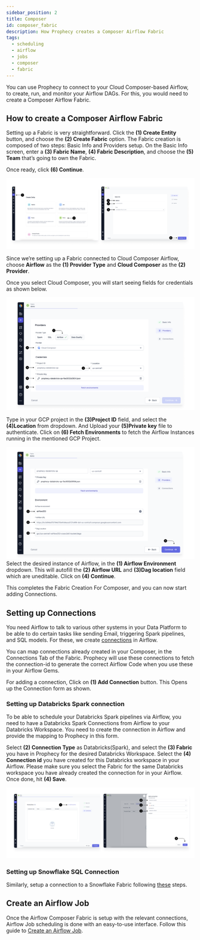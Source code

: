 ```yaml
---
sidebar_position: 2
title: Composer
id: composer_fabric
description: How Prophecy creates a Composer Airflow Fabric
tags:
  - scheduling
  - airflow
  - jobs
  - composer
  - fabric
---
```


You can use Prophecy to connect to your Cloud Composer-based Airflow, to create, run, and monitor your Airflow DAGs.
For this, you would need to create a Composer Airflow Fabric.

## How to create a Composer Airflow Fabric

Setting up a Fabric is very straightforward. Click the **(1) Create Entity** button, and choose the **(2) Create Fabric** option. The Fabric creation is composed of two steps: Basic Info and Providers setup.
On the Basic Info screen, enter a **(3) Fabric Name**, **(4) Fabric Description**, and choose the **(5) Team** that’s going to own the Fabric.

Once ready, click **(6) Continue**.

![CreateFabric](img/Fabric_Create.png)

Since we’re setting up a Fabric connected to Cloud Composer Airflow, choose **Airflow** as the **(1) Provider Type** and **Cloud Composer** as the **(2) Provider**.

Once you select Cloud Composer, you will start seeing fields for credentials as shown below.

![ComposerFabric](img/Composer_Fabric.png)

Type in your GCP project in the **(3)Project ID** field, and select the **(4)Location** from dropdown. And Upload your **(5)Private key** file to authenticate.
Click on **(6) Fetch Environments** to fetch the Airflow Instances running in the mentioned GCP Project.

![ComposerFabric2](img/Composer_Fabric2.png)
Select the desired instance of Airflow, in the **(1) Airflow Environment** dropdown. This will autofill the **(2) Airflow URL** and **(3)Dag location** field which are uneditable.
Click on **(4) Continue**.

This completes the Fabric Creation For Composer, and you can now start adding Connections.

## Setting up Connections

You need Airflow to talk to various other systems in your Data Platform to be able to do certain tasks like sending Email, triggering Spark pipelines, and SQL models.
For these, we create [connections](https://airflow.apache.org/docs/apache-airflow/stable/authoring-and-scheduling/connections.html) in Airflow.

You can map connections already created in your Composer, in the Connections Tab of the Fabric.
Prophecy will use these connections to fetch the connection-id to generate the correct Airflow Code when you use these in your Airflow Gems.

For adding a connection, Click on **(1) Add Connection** button. This Opens up the Connection form as shown.

### Setting up Databricks Spark connection

To be able to schedule your Databricks Spark pipelines via Airflow, you need to have a Databricks Spark Connections from Airflow to your Databricks Workspace. You need to create the connection in Airflow and provide the mapping to Prophecy in this form.

Select **(2) Connection Type** as Databricks(Spark), and select the **(3) Fabric** you have in Prophecy for the desired Databricks Workspace. Select the **(4) Connection id** you have created for this Databricks workspace in your Airflow.
Please make sure you select the Fabric for the same Databricks workspace you have already created the connection for in your Airflow.
Once done, hit **(4) Save**.

![Composer_connection](img/Composer_connections.png)

### Setting up Snowflake SQL Connection

Similarly, setup a connection to a Snowflake Fabric following [these](./mwaa.md#setting-up-connections) steps.

## Create an Airflow Job

Once the Airflow Composer Fabric is setup with the relevant connections, Airflow Job scheduling is done with an easy-to-use interface. Follow this guide to [Create an Airflow Job](/docs/getting-started/getting-started-with-low-code-airflow.md#2-create-an-airflow-job).
